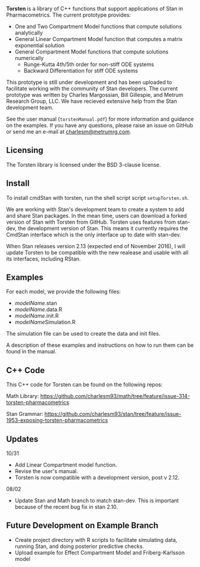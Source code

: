 <b> Torsten </b> is a library of C++ functions that support applications of Stan in Pharmacometrics. The current prototype provides:
* One and Two Compartment Model functions that compute solutions analytically
* General Linear Compartment Model function that computes a matrix exponential solution
* General Compartment Model functions that compute solutions numerically
  * Runge-Kutta 4th/5th order for non-stiff ODE systems
  * Backward Differentiation for stiff ODE systems
  
This prototype is still under development and has been uploaded to facilitate working with the community of Stan developers. The current prototype was written by Charles Margossian, Bill Gillespie, and Metrum Research Group, LLC. We have recieved extensive help from the Stan development team.

See the user manual (`torstenManual.pdf`) for more information and guidance on the examples. If you have any questions, please raise an issue on GitHub or send me an e-mail at charlesm@metrumrg.com. 

Licensing
---------
The Torsten library is licensed under the BSD 3-clause license. 


Install
-------
To install cmdStan with torsten, run the shell script script `setupTorsten.sh`.

We are working with Stan's development team to create a system to add and share Stan packages. In the mean time, users can download a forked version of Stan with Torsten from GitHub. Torsten uses features from stan-dev, the development version of Stan. This means it currently requires the CmdStan interface which is the only interface up to date with stan-dev.

When Stan releases version 2.13 (expected end of November 2016), I will update Torsten to be compatible with the new realease and usable with all its interfaces, including RStan.


Examples
---------
For each model, we provide the following files:
* *modelName*.stan
* *modelName*.data.R
* *modelName*.init.R
* *modelName*Simulation.R 

The simulation file can be used to create the data and init files. 

A description of these examples and instructions on how to run them can be found in the manual. 


C++ Code
--------
This C++ code for Torsten can be found on the following repos:

Math Library: https://github.com/charlesm93/math/tree/feature/issue-314-torsten-pharmacometrics

Stan Grammar: https://github.com/charlesm93/stan/tree/feature/issue-1953-exposing-torsten-pharmacometrics

Updates
-------
10/31
* Add Linear Compartment model function.
* Revise the user's manual.
* Torsten is now compatible with a development version, post v 2.12. 

08/02 
* Update Stan and Math branch to match stan-dev. This is important because of the recent bug fix in stan 2.10. 


Future Development on Example Branch
------------------------------------
* Create project directory with R scripts to facilitate simulating data, running Stan, and doing posterior predictive checks. 
* Upload example for Effect Compartment Model and Friberg-Karlsson model
